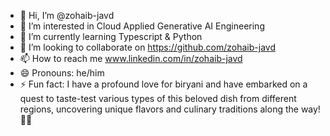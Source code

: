 - 👋 Hi, I’m @zohaib-javd
- 👀 I’m interested in Cloud Applied Generative AI Engineering
- 🌱 I’m currently learning Typescript & Python
- 💞️ I’m looking to collaborate on https://github.com/zohaib-javd
- 📫 How to reach me www.linkedin.com/in/zohaib-javd
- 😄 Pronouns: he/him
- ⚡ Fun fact: I have a profound love for biryani and have embarked on a quest to taste-test various types of this beloved dish from different regions, uncovering unique flavors and culinary traditions along the way! 🍛✨

<!---
zohaib-javd/zohaib-javd is a ✨ special ✨ repository because its `README.md` (this file) appears on your GitHub profile.
You can click the Preview link to take a look at your changes.
--->
